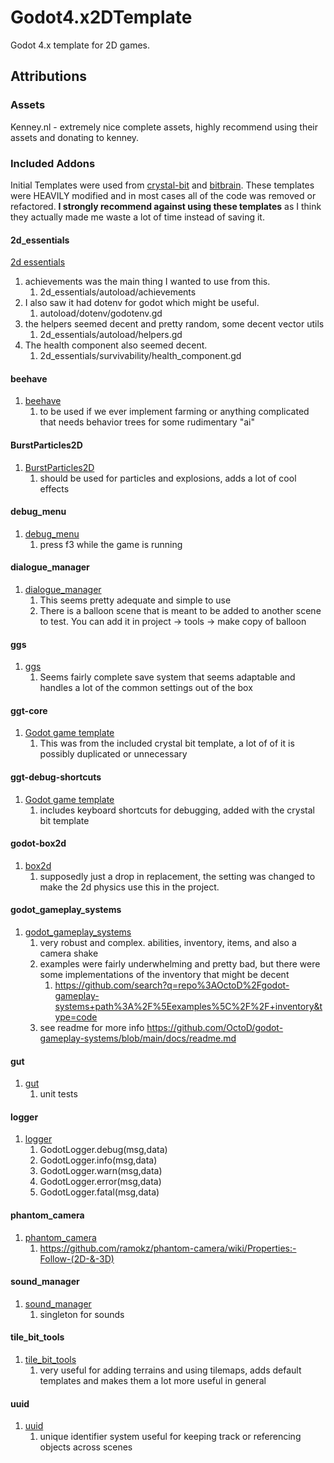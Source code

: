 # Godot4.x2DTemplate

Godot 4.x template for 2D games.

## Attributions

### Assets

Kenney.nl - extremely nice complete assets, highly recommend using their assets and donating to kenney.

### Included Addons

Initial Templates were used from [crystal-bit](https://github.com/crystal-bit/godot-game-template/tree/main) and [bitbrain](https://github.com/bitbrain/godot-gamejam). These templates were HEAVILY modified and in most cases all of the code was removed or refactored. __I strongly recommend against using these templates__ as I think they actually made me waste a lot of time instead of saving it.

#### 2d_essentials

[2d essentials](https://github.com/godotessentials/2d-essentials/tree/main)

1. achievements was the main thing I wanted to use from this.
   1. 2d_essentials/autoload/achievements
2. I also saw it had dotenv for godot which might be useful.
   1. autoload/dotenv/godotenv.gd
3. the helpers seemed decent and pretty random, some decent vector utils
   1. 2d_essentials/autoload/helpers.gd
4. The health component also seemed decent.
   1. 2d_essentials/survivability/health_component.gd

#### beehave

1. [beehave](https://github.com/bitbrain/beehave)
   1. to be used if we ever implement farming or anything complicated that needs behavior trees for some rudimentary "ai"

#### BurstParticles2D

1. [BurstParticles2D](https://github.com/uzkbwza/BurstParticles2D/tree/master)
   1. should be used for particles and explosions, adds a lot of cool effects

#### debug_menu

1. [debug_menu](https://github.com/godot-extended-libraries/godot-debug-menu)
   1. press f3 while the game is running

#### dialogue_manager

1. [dialogue_manager](https://github.com/nathanhoad/godot_dialogue_manager)
   1. This seems pretty adequate and simple to use
   2. There is a balloon scene that is meant to be added to another scene to test. You can add it in project -> tools -> make copy of balloon

#### ggs

1. [ggs](https://github.com/PunchablePlushie/godot-game-settings)
   1. Seems fairly complete save system that seems adaptable and handles a lot of the common settings out of the box

#### ggt-core

1. [Godot game template](https://github.com/crystal-bit/godot-game-template)
   1. This was from the included crystal bit template, a lot of of it is possibly duplicated or unnecessary

#### ggt-debug-shortcuts

1. [Godot game template](https://github.com/crystal-bit/godot-game-template)
   1. includes keyboard shortcuts for debugging, added with the crystal bit template

#### godot-box2d

1. [box2d](https://github.com/appsinacup/godot-box2d)
   1. supposedly just a drop in replacement, the setting was changed to make the 2d physics use this in the project.

#### godot_gameplay_systems

1. [godot_gameplay_systems](https://github.com/OctoD/godot-gameplay-systems)
   1. very robust and complex. abilities, inventory, items, and also a camera shake
   2. examples were fairly underwhelming and pretty bad, but there were some implementations of the inventory that might be decent
      1. <https://github.com/search?q=repo%3AOctoD%2Fgodot-gameplay-systems+path%3A%2F%5Eexamples%5C%2F%2F+inventory&type=code>
   3. see readme for more info <https://github.com/OctoD/godot-gameplay-systems/blob/main/docs/readme.md>

#### gut

1. [gut](https://github.com/bitwes/Gut)
    1. unit tests

#### logger

1. [logger](https://github.com/DawnGroveStudios/GodotLogger/tree/main)
    1. GodotLogger.debug(msg,data)
    2. GodotLogger.info(msg,data)
    3. GodotLogger.warn(msg,data)
    4. GodotLogger.error(msg,data)
    5. GodotLogger.fatal(msg,data)

#### phantom_camera

1. [phantom_camera](https://github.com/ramokz/phantom-camera)
    1. <https://github.com/ramokz/phantom-camera/wiki/Properties:-Follow-(2D-&-3D)>

#### sound_manager

1. [sound_manager](https://github.com/nathanhoad/godot_sound_manager)
    1. singleton for sounds

#### tile_bit_tools

1. [tile_bit_tools](https://github.com/dandeliondino/tile_bit_tools/)
    1. very useful for adding terrains and using tilemaps, adds default templates and makes them a lot more useful in general

#### uuid

1. [uuid](https://github.com/binogure-studio/godot-uuid/tree/master)
   1. unique identifier system useful for keeping track or referencing objects across scenes
